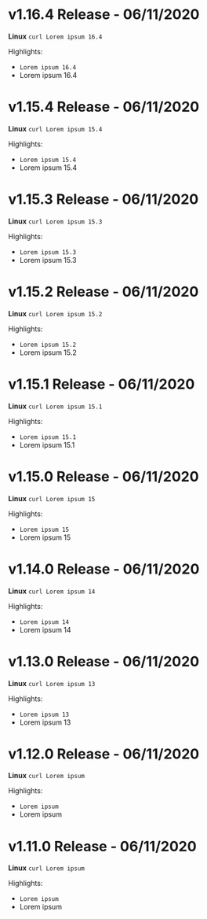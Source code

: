 # v1.16.4 Release - 06/11/2020
**Linux**
`curl Lorem ipsum 16.4`

Highlights:
- `Lorem ipsum 16.4`
- Lorem ipsum 16.4

# v1.15.4 Release - 06/11/2020
**Linux**
`curl Lorem ipsum 15.4`

Highlights:
- `Lorem ipsum 15.4`
- Lorem ipsum 15.4

# v1.15.3 Release - 06/11/2020
**Linux**
`curl Lorem ipsum 15.3`

Highlights:
- `Lorem ipsum 15.3`
- Lorem ipsum 15.3

# v1.15.2 Release - 06/11/2020
**Linux**
`curl Lorem ipsum 15.2`

Highlights:
- `Lorem ipsum 15.2`
- Lorem ipsum 15.2

# v1.15.1 Release - 06/11/2020
**Linux**
`curl Lorem ipsum 15.1`

Highlights:
- `Lorem ipsum 15.1`
- Lorem ipsum 15.1

# v1.15.0 Release - 06/11/2020
**Linux**
`curl Lorem ipsum 15`

Highlights:
- `Lorem ipsum 15`
- Lorem ipsum 15

# v1.14.0 Release - 06/11/2020
**Linux**
`curl Lorem ipsum 14`

Highlights:
- `Lorem ipsum 14`
- Lorem ipsum 14

# v1.13.0 Release - 06/11/2020
**Linux**
`curl Lorem ipsum 13`

Highlights:
- `Lorem ipsum 13`
- Lorem ipsum 13

# v1.12.0 Release - 06/11/2020
**Linux**
`curl Lorem ipsum`

Highlights:
- `Lorem ipsum`
- Lorem ipsum

# v1.11.0 Release - 06/11/2020
**Linux**
`curl Lorem ipsum`

Highlights:
- `Lorem ipsum`
- Lorem ipsum
